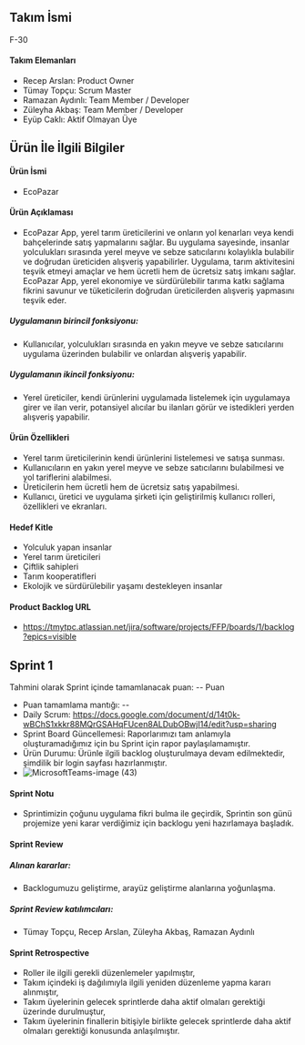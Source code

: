 ## Takım İsmi
 F-30
 
#### Takım Elemanları
 - Recep Arslan: Product Owner
 - Tümay Topçu: Scrum Master
 - Ramazan Aydınlı: Team Member / Developer
 - Züleyha Akbaş: Team Member / Developer
 - Eyüp Caklı: Aktif Olmayan Üye
 
 
## Ürün İle İlgili Bilgiler
 
 #### Ürün İsmi
 - EcoPazar
 
 #### Ürün Açıklaması
 - EcoPazar App, yerel tarım üreticilerini ve onların yol kenarları veya kendi bahçelerinde satış yapmalarını sağlar. Bu uygulama sayesinde, insanlar yolculukları sırasında yerel meyve ve sebze satıcılarını kolaylıkla bulabilir ve doğrudan üreticiden alışveriş yapabilirler. Uygulama, tarım aktivitesini teşvik etmeyi amaçlar ve hem ücretli hem de ücretsiz satış imkanı sağlar. EcoPazar App, yerel ekonomiye ve sürdürülebilir tarıma katkı sağlama fikrini savunur ve tüketicilerin doğrudan üreticilerden alışveriş yapmasını teşvik eder.
 
 ##### Uygulamanın birincil fonksiyonu: 
 - Kullanıcılar, yolculukları sırasında en yakın meyve ve sebze satıcılarını uygulama üzerinden bulabilir ve onlardan alışveriş yapabilir.
 
 ##### Uygulamanın ikincil fonksiyonu: 
 - Yerel üreticiler, kendi ürünlerini uygulamada listelemek için uygulamaya girer ve ilan verir, potansiyel alıcılar bu ilanları görür ve istedikleri yerden alışveriş yapabilir.


 #### Ürün Özellikleri
 - Yerel tarım üreticilerinin kendi ürünlerini listelemesi ve satışa sunması.
 - Kullanıcıların en yakın yerel meyve ve sebze satıcılarını bulabilmesi ve yol tariflerini alabilmesi.
 - Üreticilerin hem ücretli hem de ücretsiz satış yapabilmesi.
 - Kullanıcı, üretici ve uygulama şirketi için geliştirilmiş kullanıcı rolleri, özellikleri ve ekranları.

 #### Hedef Kitle
 - Yolculuk yapan insanlar
 - Yerel tarım üreticileri
 - Çiftlik sahipleri
 - Tarım kooperatifleri
 - Ekolojik ve sürdürülebilir yaşamı destekleyen insanlar

 #### Product Backlog URL
 - https://tmytpc.atlassian.net/jira/software/projects/FFP/boards/1/backlog?epics=visible 


## Sprint 1

Tahmini olarak Sprint içinde tamamlanacak puan: -- Puan
 - Puan tamamlama mantığı: --
 - Daily Scrum: https://docs.google.com/document/d/14t0k-wBChS1xkkr88MQrGSAHqFUcen8ALDubOBwjI14/edit?usp=sharing 
 - Sprint Board Güncellemesi: Raporlarımızı tam anlamıyla oluşturamadığımız için bu Sprint için rapor paylaşılamamıştır. 
 - Ürün Durumu: Ürünle ilgili backlog oluşturulmaya devam edilmektedir, şimdilik bir login sayfası hazırlanmıştır. 
 - ![MicrosoftTeams-image (43)](https://github.com/tumaytopcu/F30-FlutterProject/assets/34829265/cf1263f2-cd73-483b-aff0-3bc5ef4166f2)

#### Sprint Notu
- Sprintimizin çoğunu uygulama fikri bulma ile geçirdik, Sprintin son günü projemize yeni karar verdiğimiz için backlogu yeni hazırlamaya başladık. 

#### Sprint Review
 ##### Alınan kararlar: 
 - Backlogumuzu geliştirme, arayüz geliştirme alanlarına yoğunlaşma.  
 ##### Sprint Review katılımcıları: 
 - Tümay Topçu, Recep Arslan, Züleyha Akbaş, Ramazan Aydınlı

#### Sprint Retrospective
 - Roller ile ilgili gerekli düzenlemeler yapılmıştır,
 - Takım içindeki iş dağılımıyla ilgili yeniden düzenleme yapma kararı alınmıştır,
 - Takım üyelerinin gelecek sprintlerde daha aktif olmaları gerektiği üzerinde durulmuştur,
 - Takım üyelerinin finallerin bitişiyle birlikte gelecek sprintlerde daha aktif olmaları gerektiği konusunda anlaşılmıştır.

